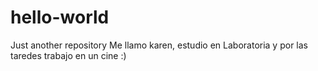 # hello-world
Just another repository
Me llamo karen, estudio en Laboratoria y por las taredes trabajo en un cine :)
